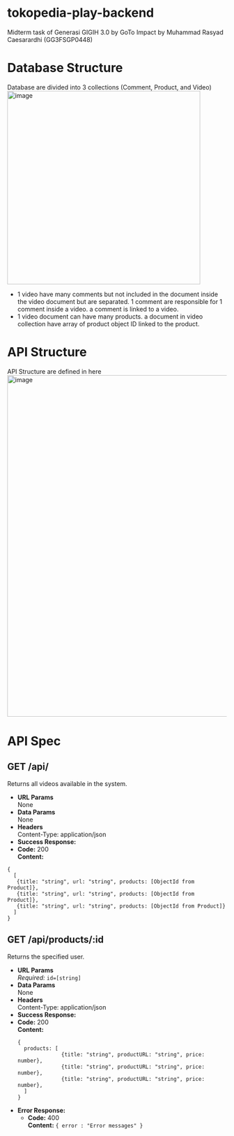 # tokopedia-play-backend
Midterm task of Generasi GIGIH 3.0 by GoTo Impact by Muhammad Rasyad Caesarardhi (GG3FSGP0448)

# Database Structure
Database are divided into 3 collections (Comment, Product, and Video)
<img width="443" alt="image" src="https://github.com/mrasyadc/tokopedia-play-backend/assets/56964497/e693de4f-5acc-4844-953c-69abde38b250">

- 1 video have many comments but not included in the document inside the video document but are separated. 1 comment are responsible for 1 comment inside a video. a comment is linked to a video.
- 1 video document can have many products. a document in video collection have array of product object ID linked to the product.

# API Structure
API Structure are defined in here
<img width="782" alt="image" src="https://github.com/mrasyadc/tokopedia-play-backend/assets/56964497/41066ef8-891b-42f6-87e7-2b8bbbe8db7a">

# API Spec

**GET /api/**
----
  Returns all videos available in the system.
* **URL Params**  
  None
* **Data Params**  
  None
* **Headers**  
  Content-Type: application/json  
* **Success Response:**  
* **Code:** 200  
  **Content:**  
```
{
  [
   {title: "string", url: "string", products: [ObjectId from Product]},
   {title: "string", url: "string", products: [ObjectId from Product]},
   {title: "string", url: "string", products: [ObjectId from Product]}
  ]
}
```
**GET /api/products/:id**
----
  Returns the specified user.
* **URL Params**  
  *Required:* `id=[string]`
* **Data Params**  
  None
* **Headers**  
  Content-Type: application/json  
* **Success Response:** 
* **Code:** 200  
  **Content:**
  ```
  {
    products: [
                {title: "string", productURL: "string", price: number},
                {title: "string", productURL: "string", price: number},
                {title: "string", productURL: "string", price: number},
    ]
  }
  ``` 
* **Error Response:**  
  * **Code:** 400  
  **Content:** `{ error : "Error messages" }`
